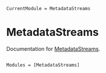 ```@meta
CurrentModule = MetadataStreams
```

# MetadataStreams

Documentation for [MetadataStreams](https://github.com/Tokazama/MetadataStreams.jl).

```@index
```

```@autodocs
Modules = [MetadataStreams]
```
